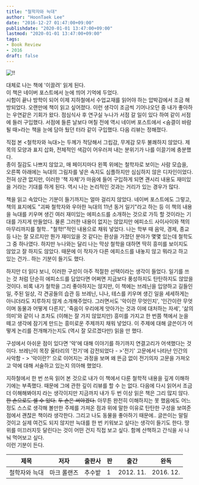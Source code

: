 ```yaml
---
title: "철학자와 늑대"
author: "HoonTaek Lee"
date: "2016-12-27 01:47:00+09:00"
publishdate: "2020-01-01 13:47:00+09:00"
lastmod: "2020-01-01 13:47:00+09:00"
tags:
- Book Review
- 2016
draft: false
---
```


![!!](http://image.yes24.com/Goods/42658500/L)

대체로 나는 책에 '이끌려' 읽게 된다.  
이 책은 네이버 포스트에서 눈에 띄어 기억에 두었다.  
시험이 끝나 방학이 되어 이제 지하철에서 수업교재를 읽어야 하는 압박감에서 조금 해방되었다. 오랜만에 책이 읽고 싶어졌다. 이런 생각이 조금씩 기어나오던 중 내가 좋아하는 우연같은 기회가 왔다. 점심식사 후 연구실 누나가 서점 갈 일이 있다 하여 같이 서점에 들러 구입했다. 서점에 들른 날보다 며칠 전에 역시 네이버 포스트에서 <숨결이 바람 될 때>라는 책을 눈에 담아 뒀던 터라 같이 구입했다. 다음 리뷰는 정해졌다.

직접 본 <철학자와 늑대>는 두께가 적당해서 그립감, 무게감 모두 불쾌하지 않았다. 제목의 모양과 표지 삽화, 전체적인 색감이 어우러져 내는 분위기가 나를 이끌기에 충분했다.  
종이 질감도 나쁘지 않았고, 매 페이지마다 왼쪽 위에는 철학자로 보이는 사람 모습을, 오른쪽 아래에는 늑대의 그림자를 넣은 속지도 심플하지만 심심하지 않은 디자인이었다. 전혀 상관 없지만, 이러한 '책 자체'가 마음에 들어 구입하게 되면 괜시리 내용도 재미있을 거라는 기대를 하게 된다. 역시 나는 논리적인 것과는 거리가 있는 경우가 많다.

책을 읽고 속았다는 기분이 들기까지는 얼마 걸리지 않았다. 네이버 포스트에도 그렇고, 책의 표지에도 "괴짜 철학자와 우아한 늑대의 11년 동거 일기"라고 하는 등 이 책의 내용을 늑대를 키우며 생긴 여러 재미있는 에피소드를 소개하는 것으로 가득 할 것이라는 기대를 가지게 만들었다. 물론 그러한 내용이 없지는 않았지만 에피소드 사이사이와 책의 마무리까지를 철학.. "철학!"적인 내용으로 채워 넣었다. 나는 학부 때 음악, 경제, 종교 등 나는 잘 모르지만 뭔가 재미있을 것 같다는 환상을 가졌던 분야가 몇몇 있는데 철학도 그 중 하나였다. 하지만 누나와는 달리 나는 막상 철학을 대하면 딱히 흥미를 보이지도 않았고 잘 하지도 않았다. 때문에 이 작자가 다른 에피소드를 내놓지 않고 뭐라고 하고 있는 건가.. 하는 기분이 들기도 했다.

하지만 더 읽다 보니, 이러한 구성이 아주 적절한 선택이라는 생각이 들었다. 일기를 쓰는 것 처럼 단순히 에피소드를 담았다면 어쩌면 지금보다 풍성하지도 탄탄하지도 않았을 것이다. 비록 내가 철학을 그리 좋아하지는 않지만, 이 책에는 브레닌을 입양하고 길들인 일, 주된 일상, 각 견공들의 습관 등 브레닌, 니나, 테스를 키우며 생긴 일을 세세하게는 아니더라도 지루하지 않게 소개해주었다. 그러면서도 '악이란 무엇인지', '인간이란 무엇이며 동물과 어떻게 다른지', '죽음이 우리에게 앗아가는 것과 이에 대처하는 자세', '삶의 의미'와 같이 나 조차도 (이해는 잘 가지 않았지만) 흥미를 가지고 한 번쯤 책에서 눈을 떼고 생각에 잠기게 만드는 흥미로운 주제까지 채워 넣었다. 이 주제에 대해 글쓴이가 어떻게 논리를 전개해가는지도 (역시 잘 모르겠다만) 읽을 만 했다.

구성에서 아쉬운 점이 있다면 '악'에 대해 이야기를 하기까지 연결고리가 어색했다는 것이다. 브레닌이 목장 울타리의 '전기'에 감전되었다 - >'전기' 고문에서 나타난 인간의 사악함 - > '악이란?' 으로 이어지는 과정을 보며 왜 뜬금 없이 전기의자 고문을 가져오고 악에 대해 서술하고 있는지 의아해 했었다.

지하철에서 한 번 쓰윽 읽어 본 것으로 내가 이 책에서 다룬 철학적 내용을 깊게 이해하기에는 부족했다. 때문에 그에 관한 깊이 리뷰를 할 수 는 없다. 다음에 다시 읽어서 조금 더 이해해봐야지 라는 생각이지만 지금까지 내가 두 번 이상 읽은 책은 그리 많지 않다. ~~한 손으로도 셀 수 있다.~~ ~~두 손은 써야겠다.~~ 아무튼 완전히 이해하지는 못 했음에도 어느 정도 스스로 생각해 볼만한 주제를 가져온 점과 위에 말한 이유로 탄탄한 구성을 보여준 점에서 괜찮은 책이라 생각한다. 그리고 나도 동물을 좋아하기 때문에.. 글쓴이는 말릴 것이고 실제 여건도 되지 않지만 늑대를 한 번 키워보고 싶다는 생각이 들기도 한다. 땅 위를 미끄러지듯 달린다는 것이 어떤 건지 직접 보고 싶다. 함께 산책하고 간식을 사 나눠 먹어보고 싶다.  
이런 기분이 든다.

|제목|저자|출판사|판|출간|완독|
|------|---|---|---|---|---|
|철학자와 늑대|마크 롤랜즈|추수밭|1|2012. 11.|2016. 12.|

